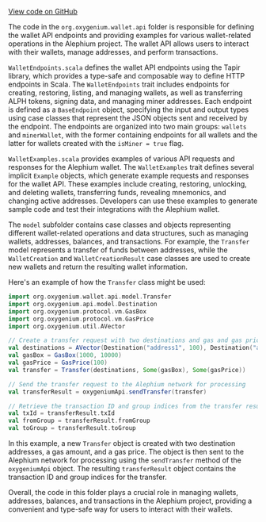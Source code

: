 [View code on GitHub](https://github.com/oxygenium/oxygenium/.autodoc/docs/json/wallet/src/main/scala/org/oxygenium/wallet/api)

The code in the `org.oxygenium.wallet.api` folder is responsible for defining the wallet API endpoints and providing examples for various wallet-related operations in the Alephium project. The wallet API allows users to interact with their wallets, manage addresses, and perform transactions.

`WalletEndpoints.scala` defines the wallet API endpoints using the Tapir library, which provides a type-safe and composable way to define HTTP endpoints in Scala. The `WalletEndpoints` trait includes endpoints for creating, restoring, listing, and managing wallets, as well as transferring ALPH tokens, signing data, and managing miner addresses. Each endpoint is defined as a `BaseEndpoint` object, specifying the input and output types using case classes that represent the JSON objects sent and received by the endpoint. The endpoints are organized into two main groups: `wallets` and `minerWallet`, with the former containing endpoints for all wallets and the latter for wallets created with the `isMiner = true` flag.

`WalletExamples.scala` provides examples of various API requests and responses for the Alephium wallet. The `WalletExamples` trait defines several implicit `Example` objects, which generate example requests and responses for the wallet API. These examples include creating, restoring, unlocking, and deleting wallets, transferring funds, revealing mnemonics, and changing active addresses. Developers can use these examples to generate sample code and test their integrations with the Alephium wallet.

The `model` subfolder contains case classes and objects representing different wallet-related operations and data structures, such as managing wallets, addresses, balances, and transactions. For example, the `Transfer` model represents a transfer of funds between addresses, while the `WalletCreation` and `WalletCreationResult` case classes are used to create new wallets and return the resulting wallet information.

Here's an example of how the `Transfer` class might be used:

```scala
import org.oxygenium.wallet.api.model.Transfer
import org.oxygenium.api.model.Destination
import org.oxygenium.protocol.vm.GasBox
import org.oxygenium.protocol.vm.GasPrice
import org.oxygenium.util.AVector

// Create a transfer request with two destinations and gas and gas price specified
val destinations = AVector(Destination("address1", 100), Destination("address2", 200))
val gasBox = GasBox(1000, 10000)
val gasPrice = GasPrice(100)
val transfer = Transfer(destinations, Some(gasBox), Some(gasPrice))

// Send the transfer request to the Alephium network for processing
val transferResult = oxygeniumApi.sendTransfer(transfer)

// Retrieve the transaction ID and group indices from the transfer result
val txId = transferResult.txId
val fromGroup = transferResult.fromGroup
val toGroup = transferResult.toGroup
```

In this example, a new `Transfer` object is created with two destination addresses, a gas amount, and a gas price. The object is then sent to the Alephium network for processing using the `sendTransfer` method of the `oxygeniumApi` object. The resulting `transferResult` object contains the transaction ID and group indices for the transfer.

Overall, the code in this folder plays a crucial role in managing wallets, addresses, balances, and transactions in the Alephium project, providing a convenient and type-safe way for users to interact with their wallets.
